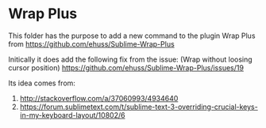 # Wrap Plus

This folder has the purpose to add a new command to the plugin Wrap Plus from 
https://github.com/ehuss/Sublime-Wrap-Plus

Initically it does add the following fix from the issue: (Wrap without loosing cursor position)
https://github.com/ehuss/Sublime-Wrap-Plus/issues/19


Its idea comes from:

1. http://stackoverflow.com/a/37060993/4934640
1. https://forum.sublimetext.com/t/sublime-text-3-overriding-crucial-keys-in-my-keyboard-layout/10802/6




